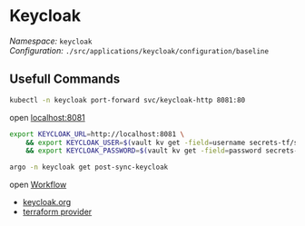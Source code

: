 # Keycloak

*Namespace:* `keycloak`  
*Configuration:* `./src/applications/keycloak/configuration/baseline`  



## Usefull Commands

<!--port-forward-start-->
```sh
kubectl -n keycloak port-forward svc/keycloak-http 8081:80
```
<!--port-forward-end-->

open [localhost:8081](http://localhost:8081)


<!--keycloak-tf-env-vars-port-forward-start-->
```sh
export KEYCLOAK_URL=http://localhost:8081 \
    && export KEYCLOAK_USER=$(vault kv get -field=username secrets-tf/services/IdentityAccessManagement/users/admin) \
    && export KEYCLOAK_PASSWORD=$(vault kv get -field=password secrets-tf/services/IdentityAccessManagement/users/admin)
```
<!--keycloak-tf-env-vars-port-forward-end-->


```sh
argo -n keycloak get post-sync-keycloak 
```

open [Workflow](http://localhost:2746/workflows/keycloak/post-sync-keycloak?tab=workflow)


<!--keycloak-links-start-->
* [keycloak.org](https://www.keycloak.org/)
* [terraform provider](https://registry.terraform.io/providers/mrparkers/keycloak/latest/docs/resources/openid_client)


<!--keycloak-links-end-->


